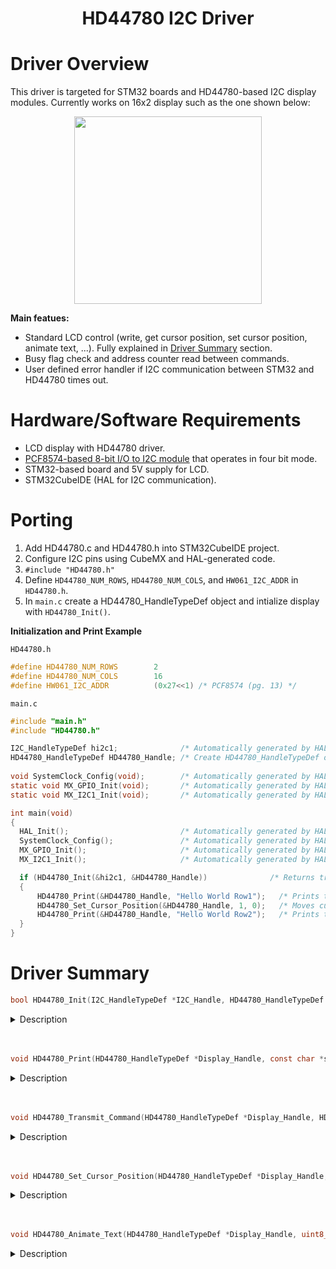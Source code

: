 <h1 align="center"> HD44780 I2C Driver</h1>

 # Driver Overview #
 This driver is targeted for STM32 boards and HD44780-based I2C display modules. Currently works on 16x2 display such as the one shown below:
 <p align="center">
 <img src="https://user-images.githubusercontent.com/79535234/150162473-e139d7c3-d8eb-4695-877e-66c1ef45de0c.png" width="300" />
 <p>

 **Main featues:**
 * Standard LCD control (write, get cursor position, set cursor position, animate text, ...). Fully explained in [Driver Summary](#driver-summary) section.
 * Busy flag check and address counter read between commands.
 * User defined error handler if I2C communication between STM32 and HD44780 times out.
  
 # Hardware/Software Requirements #
 * LCD display with HD44780 driver.
 * [PCF8574-based 8-bit I/O to I2C module](https://www.amazon.com/1602LCD-Display-Serial-Interface-Arduino/dp/B01MXGXPKU/ref=asc_df_B01MXGXPKU/?tag=hyprod-20&linkCode=df0&hvadid=167146065113&hvpos=&hvnetw=g&hvrand=358405417949042193&hvpone=&hvptwo=&hvqmt=&hvdev=c&hvdvcmdl=&hvlocint=&hvlocphy=9004331&hvtargid=pla-305845701989&psc=1/) that operates in four bit mode.
 * STM32-based board and 5V supply for LCD.
 * STM32CubeIDE (HAL for I2C communication).
  
 # Porting #
 1. Add HD44780.c and HD44780.h into STM32CubeIDE project.
 2. Configure I2C pins using CubeMX and HAL-generated code.
 3. `#include "HD44780.h"`
 4. Define `HD44780_NUM_ROWS`, `HD44780_NUM_COLS`, and `HW061_I2C_ADDR` in `HD44780.h`.
 4. In `main.c` create a HD44780_HandleTypeDef object and intialize display with `HD44780_Init()`.

**Initialization and Print Example**
   
`HD44780.h`
```c
#define HD44780_NUM_ROWS 		2
#define HD44780_NUM_COLS 		16
#define HW061_I2C_ADDR 			(0x27<<1) /* PCF8574 (pg. 13) */
```
   
`main.c`
```c
#include "main.h"
#include "HD44780.h"

I2C_HandleTypeDef hi2c1;              /* Automatically generated by HAL */
HD44780_HandleTypeDef HD44780_Handle; /* Create HD44780_HandleTypeDef object */
   
void SystemClock_Config(void);        /* Automatically generated by HAL */
static void MX_GPIO_Init(void);       /* Automatically generated by HAL */
static void MX_I2C1_Init(void);       /* Automatically generated by HAL */

int main(void)
{
  HAL_Init();                         /* Automatically generated by HAL */
  SystemClock_Config();               /* Automatically generated by HAL */
  MX_GPIO_Init();                     /* Automatically generated by HAL */
  MX_I2C1_Init();                     /* Automatically generated by HAL */

  if (HD44780_Init(&hi2c1, &HD44780_Handle))              /* Returns true if initialization successful */
  {
	  HD44780_Print(&HD44780_Handle, "Hello World Row1");   /* Prints text on first row */
	  HD44780_Set_Cursor_Position(&HD44780_Handle, 1, 0);   /* Moves cursor to second row */
	  HD44780_Print(&HD44780_Handle, "Hello World Row2");   /* Prints text on second row */
  }
}
```
	 
# Driver Summary #
```c
bool HD44780_Init(I2C_HandleTypeDef *I2C_Handle, HD44780_HandleTypeDef *Display_Handle)
```
<details>
<summary>Description</summary>
<p>Establishes I2C communication between the STM32 and HD44780 display. Initializes the display through a software reset and places cursor at (0,0) position.
	
### Parameters: ###
* **I2C_Handle** -- pointer to the I2C handle created by HAL
* **Display_Handle** -- pointer to HD44780_HandleTypeDef object that user creates
	 
### Returns: ###
* **true** -- if initialization successful.</p>
	
### Example Call ###
```c
I2C_HandleTypeDef hi2c1; /* Automatically generated by HAL */
HD44780_HandleTypeDef MyDisplay; /* Create HD44780_HandleTypeDef object */
HD44780_Init(&hi2c1, &MyDisplay);
```
</details>
<br>
<br>
	 
```c
void HD44780_Print(HD44780_HandleTypeDef *Display_Handle, const char *str)
```
<details>
<summary>Description</summary>
<p>Prints text to the LCD starting at current cursor position. Automatically goes to new row when there's no more display room on the 1st row. Stops printing and sets cursor to (0,0) if there's no more display room.
	
### Parameters: ###
* **Display_Handle** -- pointer to HD44780_HandleTypeDef object that user creates
* **str** -- string to print
	
### Example Call ###
```c
HD44780_Print(&MyDisplay, "Hello World!");
```
</details>
<br>
<br>
	 
```c
void HD44780_Transmit_Command(HD44780_HandleTypeDef *Display_Handle, HD44780_User_Command_List UserCommand)
```
<details>
<summary>Description</summary>
<p>Sends pre-defined commands to the display.
	
### Parameters: ###
* **Display_Handle** -- pointer to HD44780_HandleTypeDef object that user creates
* **UserCommand** -- command defined in HD44780_User_Command_List enum. This list includes:
	* CLEAR_DISPLAY -- clears contents of display and returns cursor to (0,0)
	* RETURN_HOME -- returns cursor to (0,0)
	* DISPLAY_OFF -- turns backlight off
	* CURSOR_ON -- turns cursor on
	* CURSOR_OFF -- turns cursor off
	* CURSOR_BLINK -- blinks the cursor
	* CURSOR_UNBLINK -- stops blinking the cursor
	* DISPLAY_ON -- turns the backlight on
	
### Example Call ###
```c
HD44780_Transmit_Command(&MyDisplay, CURSOR_ON);
```
</details>
<br>
<br>
	 
```c
void HD44780_Set_Cursor_Position(HD44780_HandleTypeDef *Display_Handle, uint8_t row, uint8_t column)
```
<details>
<summary>Description</summary>
<p>Sets the cursor position. Only runs if row is between 0 and HD44780_NUM_ROWS and if column is between 0 and HD44780_NUM_COLS.
	
### Parameters: ###
* **Display_Handle** -- pointer to HD44780_HandleTypeDef object that user creates
* **row** -- 0-indexed row
* **column** -- 0-indexed column
	
### Example Call ###
```c
HD44780_Set_Cursor_Position(&MyDisplay, 0, 5); /* First row, 6th column */
```
</details>
<br>
<br>

```c
void HD44780_Animate_Text(HD44780_HandleTypeDef *Display_Handle, uint8_t NumberOfScrolls)
```
<details>
<summary>Description</summary>
<p>Scrolls all of the LCD's text from left to right. Only executes if there is currently text on the display.
	
### Parameters: ###
* **Display_Handle** -- pointer to HD44780_HandleTypeDef object that user creates
* **NumberOfScrolls** -- number of full sweeps across the entire display to perform. Each sweep takes ~4 seconds on a 16x2 display. 
	
### Example Call ###
```c
HD44780_Animate_Text(&MyDisplay, 2);
```
</details>
<br>
<br>
	 

	 
